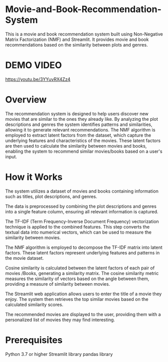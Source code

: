 # Movie-and-Book-Recommendation-System
This is a  movie and book recommendation system built using Non-Negative Matrix Factorization (NMF) and Streamlit. It provides movie and book recommendations based on the similarity between plots and genres.
# DEMO VIDEO
https://youtu.be/3YYuvRX4Zz4
# Overview
The recommendation system is designed to help users discover new movies that are similar to the ones they already like. By analyzing the plot descriptions and genres the system identifies patterns and similarities, allowing it to generate relevant recommendations. The NMF algorithm is employed to extract latent factors from the dataset, which capture the underlying features and characteristics of the movies. These latent factors are then used to calculate the similarity between movies and books, enabling the system to recommend similar movies/books based on a user's input.

# How it Works
The system utilizes a dataset of movies and books containing information such as titles, plot descriptions, and genres.

The data is preprocessed by combining the plot descriptions and genres into a single feature column, ensuring all relevant information is captured.

The TF-IDF (Term Frequency-Inverse Document Frequency) vectorization technique is applied to the combined features. This step converts the textual data into numerical vectors, which can be used to measure the similarity between movies.

The NMF algorithm is employed to decompose the TF-IDF matrix into latent factors. These latent factors represent underlying features and patterns in the movie dataset.

Cosine similarity is calculated between the latent factors of each pair of movies /Books, generating a similarity matrix. The cosine similarity metric measures the similarity of vectors based on the angle between them, providing a measure of similarity between movies.

The Streamlit web application allows users to enter the title of a movie they enjoy. The system then retrieves the top similar movies based on the calculated similarity scores.

The recommended movies are displayed to the user, providing them with a personalized list of movies they may find interesting.
# Prerequisites
Python 3.7 or higher
Streamlit library
pandas library

